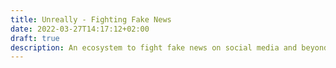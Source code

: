```yaml
---
title: Unreally - Fighting Fake News
date: 2022-03-27T14:17:12+02:00
draft: true 
description: An ecosystem to fight fake news on social media and beyond
---
```


